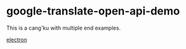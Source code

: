 # google-translate-open-api-demo

This is a cang'ku with multiple end examples.

[electron](./electron)